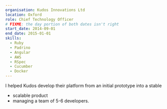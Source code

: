```yaml
---
organisation: Kudos Innovations Ltd
location: Oxford
role: Chief Technology Officer
# FIXME: the day portion of both dates isn't right
start_date: 2014-09-01
end_date: 2015-01-01
skills:
  - Ruby
  - Padrino
  - Angular
  - AWS
  - RSpec
  - Cucumber
  - Docker
---
```

I helped Kudos develop their platform from an initial prototype into a stable
  - scalable product
  - managing a team of 5-6 developers.